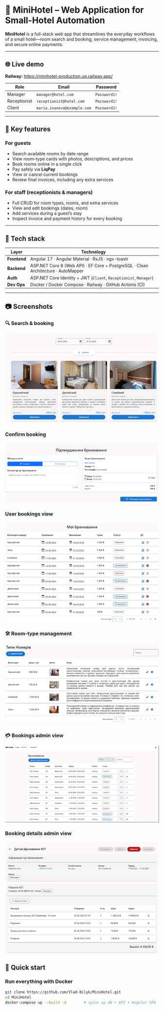 # 🏨 MiniHotel – Web Application for Small-Hotel Automation

**MiniHotel** is a full-stack web app that streamlines the everyday workflows of a small hotel—room search and booking, service management, invoicing, and secure online payments.

---

## 🌐 Live demo

**Railway:** <https://minihotel-production.up.railway.app/>

| Role         | Email                       | Password     |
| ------------ | --------------------------- | ------------ |
| Manager      | `manager@hotel.com`         | `Password1!` |
| Receptionist | `receptionist@hotel.com`    | `Password1!` |
| Client       | `maria.ivanova@example.com` | `Password1!` |

---

## 📌 Key features

### For guests

- Search available rooms by date range
- View room-type cards with photos, descriptions, and prices
- Book rooms online in a single click
- Pay safely via **LiqPay**
- View or cancel current bookings
- Review final invoices, including any extra services

### For staff (receptionists & managers)

- Full CRUD for room types, rooms, and extra services
- View and edit bookings (dates, room)
- Add services during a guest’s stay
- Inspect invoice and payment history for every booking

---

## 🧰 Tech stack

| Layer        | Technology                                                                        |
| ------------ | --------------------------------------------------------------------------------- |
| **Frontend** | Angular 17 · Angular Material · RxJS · ngx-toastr                                 |
| **Backend**  | ASP.NET Core 8 (Web API) · EF Core + PostgreSQL · Clean Architecture · AutoMapper |
| **Auth**     | ASP.NET Core Identity + JWT (`Client`, `Receptionist`, `Manager`)                 |
| **Dev Ops**  | Docker / Docker Compose · Railway · GitHub Actions (CI)                           |

---

## 📷 Screenshots

### 🔍 Search & booking
![Search screenshot](docs/screenshots/search-rooms.png)

### Confirm booking
![Confirm booking screenshot](docs/screenshots/confirm-booking.png)

### User bookings view
![Search screenshot](docs/screenshots/my-bookings.png)

### 🛠 Room-type management
![Room-type CRUD screenshot](docs/screenshots/roomtype-crud.png)

### 💳 Bookings admin view
![Bookings screenshot](docs/screenshots/bookings.png)

### Booking details admin view
![Booking details screenshot](docs/screenshots/booking-details.png)

## 🚀 Quick start

### Run everything with Docker

```bash
git clone https://github.com/Vlad-Bilyk/MiniHotel.git
cd MiniHotel
docker-compose up --build -d        # spins up db + API + Angular SPA
```
